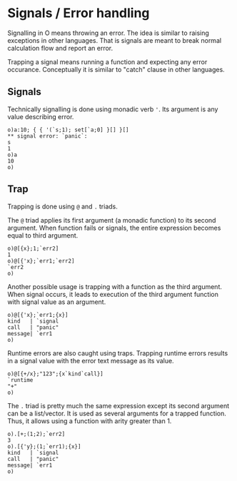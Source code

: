# Signals / Error handling

Signalling in O means throwing an error. The idea is similar to raising exceptions in other languages. That is signals are meant to break normal calculation flow and report an error.

Trapping a signal means running a function and expecting any error occurance. Conceptually it is similar to "catch" clause in other languages.

## Signals

Technically signalling is done using monadic verb `'`. Its argument is any value describing error.

```o
o)a:10; { { '(`s;1); set[`a;0] }[] }[]
** signal error: `panic`:
s
1
o)a
10
o)
```

## Trap

Trapping is done using `@` and `.` triads.

The `@` triad applies its first argument (a monadic function) to its second argument. When function fails or signals, the entire expression becomes equal to third argument.

```o
o)@[{x};1;`err2]
1
o)@[{'x};`err1;`err2]
`err2
o)
```

Another possible usage is trapping with a function as the third argument. When signal occurs, it leads to execution of the third argument function with signal value as an argument.

```o
o)@[{'x};`err1;{x}]
kind   | `signal
call   | "panic"
message| `err1
o)
```

Runtime errors are also caught using traps. Trapping runtime errors results in a signal value with the error text message as its value.

```o
o)@[{+/x};"123";{x`kind`call}]
`runtime
"+"
o)
```

The `.` triad is pretty much the same expression except its second argument can be a list/vector. It is used as several arguments for a trapped function. Thus, it allows using a function with arity greater than 1.

```o
o).[+;(1;2);`err2]
3
o).[{'y};(1;`err1);{x}]
kind   | `signal
call   | "panic"
message| `err1
o)
```
